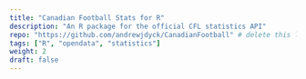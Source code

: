 ```yaml
---
title: "Canadian Football Stats for R"
description: "An R package for the official CFL statistics API"
repo: "https://github.com/andrewjdyck/CanadianFootball" # delete this line if you want blog-like posts for projects
tags: ["R", "opendata", "statistics"]
weight: 2
draft: false
---
```


